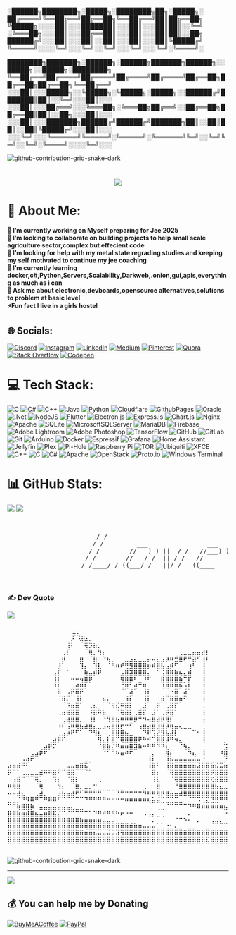 
░██████╗████████╗░█████╗░████████╗██╗░█████╗░
██╔════╝╚══██╔══╝██╔══██╗╚══██╔══╝██║██╔══██╗
╚█████╗░░░░██║░░░███████║░░░██║░░░██║██║░░╚═╝
░╚═══██╗░░░██║░░░██╔══██║░░░██║░░░██║██║░░██╗
██████╔╝░░░██║░░░██║░░██║░░░██║░░░██║╚█████╔╝
╚═════╝░░░░╚═╝░░░╚═╝░░╚═╝░░░╚═╝░░░╚═╝░╚════╝░

████████╗███████╗░██████╗░██████╗███████╗██████╗░░█████╗░░█████╗░████████╗
╚══██╔══╝██╔════╝██╔════╝██╔════╝██╔════╝██╔══██╗██╔══██╗██╔══██╗╚══██╔══╝
░░░██║░░░█████╗░░╚█████╗░╚█████╗░█████╗░░██████╔╝███████║██║░░╚═╝░░░██║░░░
░░░██║░░░██╔══╝░░░╚═══██╗░╚═══██╗██╔══╝░░██╔══██╗██╔══██║██║░░██╗░░░██║░░░
░░░██║░░░███████╗██████╔╝██████╔╝███████╗██║░░██║██║░░██║╚█████╔╝░░░██║░░░
░░░╚═╝░░░╚══════╝╚═════╝░╚═════╝░╚══════╝╚═╝░░╚═╝╚═╝░░╚═╝░╚════╝░░░░╚═╝░░░

![github-contribution-grid-snake-dark](https://github.com/StaticTesseract07/StaticTesseract07/assets/122696470/41aff6b0-bc71-45f3-8478-ff6a55043f60)
<h1 align="center">
    <img src="https://readme-typing-svg.herokuapp.com/?font=Righteous&size=35&center=true&vCenter=true&width=500&height=70&duration=4000&lines=Hi+There!+👋;+I'm+Mihir+Parmar!;" />
</h1>

# 💫 About Me:
**🔭 I’m currently working on Myself preparing for Jee 2025<br>👯 I’m looking to collaborate on building projects to help small scale agriculture sector,complex but effecient code<br>🤝 I’m looking for help with my metal state regrading studies and keeping my self motivated to continue my jee coaching<br>🌱 I’m currently learning docker,c#,Python,Servers,Scalability,Darkweb,.onion,gui,apis,everything as much as i can<br>💬 Ask me about electronic,devboards,opensource alternatives,solutions to problem at basic level<br>⚡Fun fact I live in a girls hostel**


## 🌐 Socials:
[![Discord](https://img.shields.io/badge/Discord-%237289DA.svg?logo=discord&logoColor=white)](https://discord.gg/statictesseract) [![Instagram](https://img.shields.io/badge/Instagram-%23E4405F.svg?logo=Instagram&logoColor=white)](https://instagram.com/static_tesseract_07) [![LinkedIn](https://img.shields.io/badge/LinkedIn-%230077B5.svg?logo=linkedin&logoColor=white)](https://linkedin.com/in/www.linkedin.com/in/mihir-parmar-3909b2274) [![Medium](https://img.shields.io/badge/Medium-12100E?logo=medium&logoColor=white)](https://medium.com/@Mihir.Parmarofficial) [![Pinterest](https://img.shields.io/badge/Pinterest-%23E60023.svg?logo=Pinterest&logoColor=white)](https://pinterest.com/mihirparmarofficial) [![Quora](https://img.shields.io/badge/Quora-%23B92B27.svg?logo=Quora&logoColor=white)](https://quora.com/profile/Mihir-Parmar-227) [![Stack Overflow](https://img.shields.io/badge/-Stackoverflow-FE7A16?logo=stack-overflow&logoColor=white)](https://stackoverflow.com/users/mihir-parmar) [![Codepen](https://img.shields.io/badge/Codepen-000000?style=for-the-badge&logo=codepen&logoColor=white)](https://codepen.io/@StaticTesseract07) 

# 💻 Tech Stack:
![C](https://img.shields.io/badge/c-%2300599C.svg?style=for-the-badge&logo=c&logoColor=white) ![C#](https://img.shields.io/badge/c%23-%23239120.svg?style=for-the-badge&logo=csharp&logoColor=white) ![C++](https://img.shields.io/badge/c++-%2300599C.svg?style=for-the-badge&logo=c%2B%2B&logoColor=white) ![Java](https://img.shields.io/badge/java-%23ED8B00.svg?style=for-the-badge&logo=openjdk&logoColor=white) ![Python](https://img.shields.io/badge/python-3670A0?style=for-the-badge&logo=python&logoColor=ffdd54) ![Cloudflare](https://img.shields.io/badge/Cloudflare-F38020?style=for-the-badge&logo=Cloudflare&logoColor=white) ![GithubPages](https://img.shields.io/badge/github%20pages-121013?style=for-the-badge&logo=github&logoColor=white) ![Oracle](https://img.shields.io/badge/Oracle-F80000?style=for-the-badge&logo=oracle&logoColor=white) ![.Net](https://img.shields.io/badge/.NET-5C2D91?style=for-the-badge&logo=.net&logoColor=white) ![NodeJS](https://img.shields.io/badge/node.js-6DA55F?style=for-the-badge&logo=node.js&logoColor=white) ![Flutter](https://img.shields.io/badge/Flutter-%2302569B.svg?style=for-the-badge&logo=Flutter&logoColor=white) ![Electron.js](https://img.shields.io/badge/Electron-191970?style=for-the-badge&logo=Electron&logoColor=white) ![Express.js](https://img.shields.io/badge/express.js-%23404d59.svg?style=for-the-badge&logo=express&logoColor=%2361DAFB) ![Chart.js](https://img.shields.io/badge/chart.js-F5788D.svg?style=for-the-badge&logo=chart.js&logoColor=white) ![Nginx](https://img.shields.io/badge/nginx-%23009639.svg?style=for-the-badge&logo=nginx&logoColor=white) ![Apache](https://img.shields.io/badge/apache-%23D42029.svg?style=for-the-badge&logo=apache&logoColor=white) ![SQLite](https://img.shields.io/badge/sqlite-%2307405e.svg?style=for-the-badge&logo=sqlite&logoColor=white) ![MicrosoftSQLServer](https://img.shields.io/badge/Microsoft%20SQL%20Server-CC2927?style=for-the-badge&logo=microsoft%20sql%20server&logoColor=white) ![MariaDB](https://img.shields.io/badge/MariaDB-003545?style=for-the-badge&logo=mariadb&logoColor=white) ![Firebase](https://img.shields.io/badge/firebase-a08021?style=for-the-badge&logo=firebase&logoColor=ffcd34) ![Adobe Lightroom](https://img.shields.io/badge/Adobe%20Lightroom-31A8FF.svg?style=for-the-badge&logo=Adobe%20Lightroom&logoColor=white) ![Adobe Photoshop](https://img.shields.io/badge/adobe%20photoshop-%2331A8FF.svg?style=for-the-badge&logo=adobe%20photoshop&logoColor=white) ![TensorFlow](https://img.shields.io/badge/TensorFlow-%23FF6F00.svg?style=for-the-badge&logo=TensorFlow&logoColor=white) ![GitHub](https://img.shields.io/badge/github-%23121011.svg?style=for-the-badge&logo=github&logoColor=white) ![GitLab](https://img.shields.io/badge/gitlab-%23181717.svg?style=for-the-badge&logo=gitlab&logoColor=white) ![Git](https://img.shields.io/badge/git-%23F05033.svg?style=for-the-badge&logo=git&logoColor=white) ![Arduino](https://img.shields.io/badge/-Arduino-00979D?style=for-the-badge&logo=Arduino&logoColor=white) ![Docker](https://img.shields.io/badge/docker-%230db7ed.svg?style=for-the-badge&logo=docker&logoColor=white) ![Espressif](https://img.shields.io/badge/espressif-E7352C.svg?style=for-the-badge&logo=espressif&logoColor=white) ![Grafana](https://img.shields.io/badge/grafana-%23F46800.svg?style=for-the-badge&logo=grafana&logoColor=white) ![Home Assistant](https://img.shields.io/badge/home%20assistant-%2341BDF5.svg?style=for-the-badge&logo=home-assistant&logoColor=white) ![Jellyfin](https://img.shields.io/badge/jellyfin-%23000B25.svg?style=for-the-badge&logo=Jellyfin&logoColor=00A4DC) ![Plex](https://img.shields.io/badge/plex-%23E5A00D.svg?style=for-the-badge&logo=plex&logoColor=white) ![Pi-Hole](https://img.shields.io/badge/pihole-%2396060C.svg?style=for-the-badge&logo=pi-hole&logoColor=white) ![Raspberry Pi](https://img.shields.io/badge/-RaspberryPi-C51A4A?style=for-the-badge&logo=Raspberry-Pi) ![TOR](https://img.shields.io/badge/tor-%237E4798.svg?style=for-the-badge&logo=tor-project&logoColor=white) ![Ubiquiti](https://img.shields.io/badge/ubiquiti-%230559C9.svg?style=for-the-badge&logo=ubiquiti&logoColor=white) ![XFCE](https://img.shields.io/badge/XFCE-%232284F2.svg?style=for-the-badge&logo=xfce&logoColor=white) ![C++](https://img.shields.io/badge/c++-%2300599C.svg?style=for-the-badge&logo=c%2B%2B&logoColor=white) ![C](https://img.shields.io/badge/c-%2300599C.svg?style=for-the-badge&logo=c&logoColor=white) ![C#](https://img.shields.io/badge/c%23-%23239120.svg?style=for-the-badge&logo=csharp&logoColor=white) ![Apache](https://img.shields.io/badge/apache-%23D42029.svg?style=for-the-badge&logo=apache&logoColor=white) ![OpenStack](https://img.shields.io/badge/Openstack-%23f01742.svg?style=for-the-badge&logo=openstack&logoColor=white) ![Proto.io](https://img.shields.io/badge/Proto.io-161637?style=for-the-badge&logo=proto.io&logoColor=00e5ff) ![Windows Terminal](https://img.shields.io/badge/Windows%20Terminal-%234D4D4D.svg?style=for-the-badge&logo=windows-terminal&logoColor=white)
# 📊 GitHub Stats:
![](https://github-readme-stats.vercel.app/api?username=statictesseract07&theme=vue-dark&hide_border=true&include_all_commits=true&count_private=true)
![](https://github-readme-streak-stats.herokuapp.com/?user=statictesseract07&theme=vue-dark&hide_border=true)<br/>


<pre>  
          
                        / /                                                                    
                       / /         ___                ___                    ___               
                      / /        //   ) ) ||  / /   //___) )    //   / /   //   ) )   //   / / 
                     / /        //   / /  || / /   //          ((___/ /   //   / /   //   / / 
                    / /____/ / ((___/ /   ||/ /   ((____           / / ((___/ /   ((___( (   
                                                                  / /
                                                                 / /
</pre>

### ✍️ Dev Quote

![](https://quotes-github-readme.vercel.app/api?type=horizontal&theme=tokyonight)

<pre>  
    ⠀           ⠀⡟⢳⣤⡀⠀⠀⠀⠀⠀⠀⠀⠀⠀⠀⠀⠀⠀⠀⠀⠀⠀⠀⠀⠀⠀⠀⠀⠀⠀⠀⠀⠀⠀⠀⠀⠀⠀⠀⠀⠀⠀⠀⠀⠀⠀⠀⠀⠀⠀⠀⠀
⠀⠀⠀⠀⠀⠀⠀⠀⠀⠀⠀⠀⠀⢰⡇⠀⠙⣿⢧⣄⠀⠀⠀⠀⠀⠀⠀⠀⠀⠀⠀⠀⠀⠀⠀⠀⠀⠀⠀⠀⠀⠀⠀⠀⠀⠀⠀⠀⠀⠀⠀⠀⠀⠀⠀⠀⠀⠀⠀⠀⠀⠀⠀⠀⠀
⠀⠀⠀⠀⠀⠀⠀⠀⠀⠀⠀⠀⠀⡞⠀⠀⠀⠘⣧⠙⢧⡀⠀⠀⠀⠀⠀⠀⠀⠀⠀⠀⠀⠀⠀⠀⠀⠀⠀⠀⠀⣀⣀⣰⡄⠀⠀⠀⠀⠀⠀⠀⠀⠀⠀⠀⠀⠀⠀⠀⠀⠀⠀⠀⠀
⠀⠀⠀⠀⠀⠀⠀⠀⠀⠀⠀⠀⣼⠁⠀⠀⣤⠀⠘⣧⠈⠳⣄⠀⠀⠀⠀⢀⡀⠀⠀⣀⣀⡀⢀⣠⣤⠴⣾⡿⠿⣻⠟⢹⡇⠀⠀⠀⠀⠀⠀⠀⠀⠀⠀⠀⠀⠀⠀⠀⠀⠀⠀⠀⠀
⠀⠀⠀⠀⠀⠀⠀⠀⠀⠀⠀⢰⠃⠀⠀⠀⢻⡀⠀⢻⡆⠀⠘⠷⣤⡴⠿⢿⣿⣿⣿⣥⣴⣿⣏⢁⣴⠟⠉⠀⢠⠏⠀⢸⠀⠀⠀⠀⠀⠀⠀⠀⠀⠀⠀⠀⠀⠀⠀⠀⠀⠀⠀⠀⠀
⠀⠀⠀⠀⠀⠀⠀⠀⠀⠀⢀⡟⠀⠂⠀⠀⠈⣧⣀⣼⡿⠀⠀⠀⠀⢀⣾⣻⣿⣿⣿⡁⠀⠋⢙⣿⣷⣦⣄⡀⣼⠀⠀⢸⠀⠀⠀⠀⠀⠀⠀⠀⠀⠀⠀⠀⠀⠀⠀⠀⠀⠀⠀⠀⠀
⠀⠀⠀⠀⠀⠀⠀⠀⠀⠀⢸⡇⠀⠀⠤⠤⢤⣾⡿⠁⠀⠀⠀⠀⠀⢿⣿⣿⠏⠉⠹⠟⠀⠀⣾⣿⣿⣿⣮⠛⡟⠀⠀⢸⠀⠀⠀⠀⠀⠀⠀⠀⠀⠀⠀⠀⠀⠀⠀⠀⠀⠀⠀⠀⠀
⠀⠀⠀⠀⠀⠀⠀⠀⠀⠀⠸⡇⠀⠀⢀⣴⣾⡏⠁⠀⠀⠀⠀⠀⠀⢘⣿⠃⣴⠛⢶⠀⠀⠀⢹⣿⠿⣿⡯⢡⡇⠀⠀⢸⠀⠀⠀⠀⠀⠀⠀⠀⠀⠀⠀⠀⠀⠀⠀⠀⠀⠀⠀⠀⠀
⠀⠀⠀⠀⠀⠀⠀⠀⠀⠀⠀⢿⠀⣠⡟⢿⡟⠀⠀⠀⠀⠀⠀⠀⠀⠈⠁⣼⠁⠀⢸⡇⠀⠀⠀⣀⡐⣿⠀⣼⠁⠀⠀⢸⠀⠀⠀⠀⠀⠀⠀⠀⠀⠀⠀⠀⠀⠀⠀⠀⠀⠀⠀⠀⠀
⠀⠀⠀⠀⠀⠀⠀⠀⠀⠀⠀⠈⢿⡍⠀⣸⡇⠀⠀⠀⠀⣦⣄⠀⣀⠀⢸⡇⠀⠀⢸⡇⠀⢀⡾⠉⣿⣿⡶⠋⠀⠀⠀⢸⠀⠀⠀⠀⠀⠀⠀⠀⠀⠀⠀⠀⠀⠀⠀⠀⠀⠀⠀⠀⠀
⠀⠀⠀⠀⠀⠀⠀⠀⠀⠀⠀⠀⠀⠙⣶⣿⠁⠀⠠⣦⡀⠀⠈⠻⣮⡛⣿⡇⠀⢀⣼⠀⢀⡟⠀⢠⣿⡏⠀⠀⠀⠀⠀⠠⠀⠀⠀⠀⠀⠀⠀⠀⠀⠀⠀⠀⠀⠀⠀⠀⠀⠀⠀⠀⠀
⠀⠀⠀⠀⠀⠀⠀⠀⠀⠀⠀⠠⠶⠿⣿⣿⠀⠀⢘⡿⠛⣷⣀⡀⠈⠻⣾⣇⣠⣿⠏⠀⣼⢁⣠⣟⣿⠁⠀⠀⠀⠀⠀⢸⠀⠀⠀⠀⠀⠀⠀⠀⠀⠀⠀⠀⠀⠀⠀⠀⠀⠀⠀⠀⠀
⠀⠀⠀⠀⠀⠀⠀⠀⠀⠀⠀⠀⣠⢾⣿⣿⡄⠀⢸⠇⠀⠈⠹⣿⣷⠛⠛⣛⠟⠉⠙⠲⣿⣾⣟⣻⡇⠀⠀⠀⠀⠀⠀⢰⠀⠀⠀⠀⠀⠀⠀⠀⠀⠀⠀⠀⠀⠀⠀⠀⠀⠀⠀⠀⠀
⠀⠀⠀⠀⠀⠀⠀⠀⠀⠀⠀⠘⠃⠰⣛⣻⡷⠾⣿⣦⠤⠴⠲⣿⣿⣏⠉⠁⠀⠰⣿⣾⣿⢼⣿⡞⢻⡶⠢⠤⠤⣀⠀⢠⠀⠀⠀⠀⠀⠀⠀⠀⠀⠀⠀⠀⠀⠀⠀⠀⠀⠀⠀⠀⠀
⠀⠀⠀⠀⠀⠀⠀⠀⠀⠀⠀⣠⣴⠞⠋⠁⠀⠀⠈⠹⣧⠀⡠⣿⣿⣿⣷⣤⣀⣀⡈⢋⣰⣮⣽⢷⣾⠇⠀⠀⠀⠀⠁⢸⠀⠀⠀⠀⠀⠀⠀⢠⠀⣀⣰⣄⣤⣤⡄⠀⠀⠀⠀⠀⠀
⠀⠀⠀⠀⠀⠀⠀⠀⠀⣠⣾⠟⠃⠀⠀⠀⠀⠀⠀⠀⢹⣦⡇⢿⣄⠻⠿⣿⣿⡋⠉⣉⣠⣿⣿⠞⠉⠙⢦⡀⠀⠀⠀⠸⠀⠀⠀⠀⣄⡀⠀⡸⣿⣶⢿⣿⣿⣿⡇⠀⠀⠀⠀⠀⠀
⠀⠀⠀⠀⠀⠀⠀⣠⣾⠏⠂⠀⠀⠀⠀⠀⠀⠀⠀⠀⠀⢿⡿⣦⡉⠛⢛⣿⠾⠛⠉⠉⠉⠈⠈⣧⠀⠀⠀⠹⣆⠀⠀⢠⠀⠀⠀⢀⣴⡿⣾⣿⣿⣇⣴⣿⡅⠘⢿⣾⡿⠛⢳⡄⠀
⠀⠀⠀⠀⢀⣴⠾⠋⠁⠀⠀⠀⠀⠀⠀⠀⠀⠀⠀⠀⠀⠀⠀⠀⠉⠛⠉⠁⠀⠀⠀⢠⡆⠀⠀⢹⡇⠀⠀⠀⠈⠳⠀⢘⠀⠀⠀⠈⢿⡇⢹⣋⣩⣿⡿⢻⡏⠀⢸⣏⣠⠟⣸⠃⠀
⢀⣀⣠⣾⡟⠁⠀⠀⠀⠀⠀⠀⠀⠀⠀⣀⣤⡶⠂⠀⠀⠀⠀⠀⠀⠀⠀⠀⠀⠀⠀⢸⣧⡆⠀⢸⣿⣛⣛⣛⣛⣛⢻⣶⣶⣖⡲⠶⣂⠹⣦⣿⣿⣿⠋⢸⣇⣰⡟⠀⢀⣴⢇⣀⣀
⣿⠿⠏⠀⠀⠀⠀⣠⣤⣤⣤⡶⠶⣿⣿⠛⠛⠻⠆⠀⠀⠀⠀⠀⠀⠀⠀⠀⠀⠀⠀⠈⣿⡀⠀⠘⣿⣿⣿⣿⣿⣿⣿⣿⣻⣿⣿⣿⣿⣿⣿⣯⣿⣅⣴⣿⣿⣯⣠⣴⣿⣥⣤⣤⣤
⠁⢀⣴⠾⠛⠛⣿⠋⠀⠀⢿⡀⠀⠹⣿⡄⠀⠀⠀⠀⠀⠀⠀⠀⠀⠀⠀⠀⠀⠀⠀⠀⢹⡇⠀⠀⠸⣿⣿⣿⣿⣿⣿⣿⣿⡥⣻⣿⣿⣿⣿⡏⢿⣹⠿⠋⠉⠛⠿⣿⣿⣿⣿⣿⣿
⣤⣾⣿⠀⠀⠀⠘⣧⠀⠀⠈⢷⡀⠀⠙⣧⠀⠀⠀⠤⠈⠀⠀⠀⠀⠀⠀⠀⠀⠀⠀⠀⠈⣿⠀⠀⠀⠸⣿⣿⣿⣿⣿⣿⣿⣾⣏⡉⠉⠩⡿⠑⠋⢻⡎⠻⣶⣦⣄⠈⢻⣿⣿⣿⣿
⣀⣈⣹⡀⠀⠀⠀⣸⠀⠀⠀⢈⣇⣀⣠⡿⠗⠿⠷⠶⠶⠒⠒⠒⠲⠶⠤⠤⠤⠤⢾⣤⣤⣿⣤⣤⣀⣀⣹⣿⣿⣿⣿⣿⣿⣿⣿⣿⣿⣿⣿⠀⠀⠈⢿⡀⠹⣿⣿⣷⡂⠙⣿⣿⣿
⠀⠀⠙⠻⢶⣶⠾⠛⠷⣶⣶⠟⠛⠛⠛⠒⠒⠲⠶⠶⠶⠶⠤⠤⠤⠤⣤⣤⣤⣤⣤⣄⣂⣘⠓⠛⠛⠛⠉⠉⠙⠛⢛⠛⡛⠻⠿⠿⠿⣿⣿⣧⣀⣀⡈⢷⡄⠙⢿⣿⣷⣶⣽⣿⣿
⠛⠛⣧⣶⣶⣦⠀⣀⣀⣀⣀⣀⣀⣀⡀⠀⠀⠀⠀⠀⠀⠀⠀⠀⠀⠀⠀⠀⠀⠀⠀⠈⠉⠉⠉⠙⠛⠛⠛⠒⠲⠶⣶⣬⣭⣭⣭⣤⣄⣐⣒⠚⠻⠿⠭⠍⢽⣿⡟⠛⠻⠿⣿⣿⣿
⣶⣶⣮⣭⣽⣷⣄⣉⣭⣿⣟⡙⠛⠙⠛⠛⠛⠒⠂⠲⠶⠴⠶⠶⠦⡤⠠⠤⠀⠀⢀⢀⡀⠈⠉⠀⠀⠀⠀⠀⡀⠀⠀⠀⠀⠀⠀⠀⠩⠉⢉⠉⠙⠛⠛⠶⠶⠶⠶⣶⣦⣤⣀⣀⣀
⣿⣿⣿⣿⣿⣿⣿⣿⣿⣿⣿⣿⣶⣶⣶⣶⣦⣤⣤⣤⣤⣀⣀⣀⠀⠀⠀⠀⠀⠀⠀⠈⡁⠉⠈⠀⠀⠐⠒⠢⠄⠀⡀⠀⠀⢀⣀⡀⠀⠀⠀⠀⠀⠀⠀⠀⠀⠀⠀⠂⢠⠀⠈⠙⣻
⣿⣿⣿⣿⣿⣿⣿⣿⣿⣿⣿⣿⣿⣿⣿⡿⠿⢿⣿⣿⣿⣿⣿⣿⣿⣿⣿⣾⣷⣶⣤⣤⣤⣁⣁⣐⣂⣄⣀⠀⣀⣀⠀⠀⣀⠈⠉⠉⠉⠛⠛⠛⠛⠳⠒⠲⠤⠤⣤⣤⣌⣵⣶⣾⣿
⣿⣿⣿⣿⣿⣿⣿⣿⣿⣿⣿⣿⣿⣿⣿⣿⣿⣶⣶⣦⣤⣤⣬⣭⣽⣻⣿⣿⣿⣿⣿⣿⣿⣿⣿⣿⣿⣿⣿⣿⣿⣿⣿⣿⣿⣿⣿⣿⣿⣶⣶⣿⣿⣿⣷⣷⣶⣶⣤⣾⣿⣿⣿⣿⣿
⣿⣿⣿⣿⣿⣿⣿⣿⣿⣿⣿⣿⣿⣿⣿⣿⣿⣿⣿⣿⣿⣿⣿⣿⣿⣿⣿⣿⣿⣿⣿⣿⣿⣿⣿⣿⣿⣿⣿⣿⣿⣿⣿⣿⣯⣿⣿⣿⣿⠻⢿⣿⣿⣿⣿⣿⣿⣿⣿⣿⣿⣿⣿⣿⣿

</pre>

![github-contribution-grid-snake-dark](https://github.com/StaticTesseract07/StaticTesseract07/assets/122696470/41aff6b0-bc71-45f3-8478-ff6a55043f60)

---

[![](https://visitcount.itsvg.in/api?id=statictesseract07&icon=7&color=0)](https://visitcount.itsvg.in)

  ## 💰 You can help me by Donating
  [![BuyMeACoffee](https://img.shields.io/badge/Buy%20Me%20a%20Coffee-ffdd00?style=for-the-badge&logo=buy-me-a-coffee&logoColor=black)](https://buymeacoffee.com/statictesseract) [![PayPal](https://img.shields.io/badge/PayPal-00457C?style=for-the-badge&logo=paypal&logoColor=white)](https://paypal.me/@MihirParmar2307) 

  
<!-- Proudly created with GPRM ( https://gprm.itsvg.in ) -->
